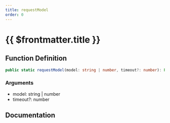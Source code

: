 ```yaml
---
title: requestModel
order: 0
---
```


# {{ $frontmatter.title }}

## Function Definition

```ts
public static requestModel(model: string | number, timeout?: number): Promise<void>;
```

### Arguments

* model: string | number
* timeout?: number

## Documentation

<!--@include: ./parts/requestModel.md-->
